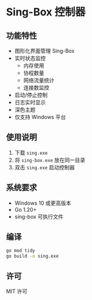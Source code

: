 # Sing-Box 控制器

## 功能特性

- 图形化界面管理 Sing-Box
- 实时状态监控
  - 内存使用
  - 协程数量
  - 网络流量统计
  - 连接数监控
- 启动/停止控制
- 日志实时显示
- 深色主题
- 仅支持 Windows 平台

## 使用说明

1. 下载 `sing.exe`
2. 将 `sing-box.exe` 放在同一目录
3. 双击 `sing.exe` 启动控制器

## 系统要求

- Windows 10 或更高版本
- Go 1.20+
- sing-box 可执行文件

## 编译

```bash
go mod tidy
go build -o sing.exe
```

## 许可

MIT 许可 